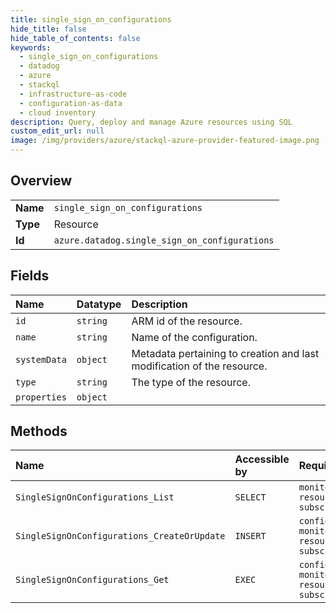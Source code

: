 ```yaml
---
title: single_sign_on_configurations
hide_title: false
hide_table_of_contents: false
keywords:
  - single_sign_on_configurations
  - datadog
  - azure    
  - stackql
  - infrastructure-as-code
  - configuration-as-data
  - cloud inventory
description: Query, deploy and manage Azure resources using SQL
custom_edit_url: null
image: /img/providers/azure/stackql-azure-provider-featured-image.png
---
```

  
    

## Overview
<table><tbody>
<tr><td><b>Name</b></td><td><code>single_sign_on_configurations</code></td></tr>
<tr><td><b>Type</b></td><td>Resource</td></tr>
<tr><td><b>Id</b></td><td><code>azure.datadog.single_sign_on_configurations</code></td></tr>
</tbody></table>

## Fields
| Name | Datatype | Description |
|:-----|:---------|:------------|
| `id` | `string` | ARM id of the resource. |
| `name` | `string` | Name of the configuration. |
| `systemData` | `object` | Metadata pertaining to creation and last modification of the resource. |
| `type` | `string` | The type of the resource. |
| `properties` | `object` |  |
## Methods
| Name | Accessible by | Required Params |
|:-----|:--------------|:----------------|
| `SingleSignOnConfigurations_List` | `SELECT` | `monitorName, resourceGroupName, subscriptionId` |
| `SingleSignOnConfigurations_CreateOrUpdate` | `INSERT` | `configurationName, monitorName, resourceGroupName, subscriptionId` |
| `SingleSignOnConfigurations_Get` | `EXEC` | `configurationName, monitorName, resourceGroupName, subscriptionId` |
